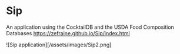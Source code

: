 # Sip
An application using the CocktailDB and the USDA Food Composition Databases
https://zefraine.github.io/Sip/index.html

![Sip application][/assets/images/Sip2.png]
